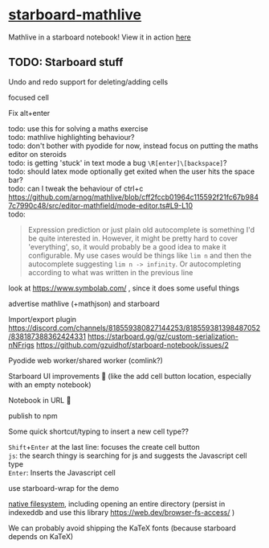# [starboard-mathlive](https://stefnotch.github.io/starboard-mathlive/)

Mathlive in a starboard notebook! View it in action [here](https://stefnotch.github.io/starboard-mathlive/)

## TODO: Starboard stuff

Undo and redo support for deleting/adding cells

focused cell

Fix alt+enter

todo: use this for solving a maths exercise  
todo: mathlive highlighting behaviour?  
todo: don't bother with pyodide for now, instead focus on putting the maths editor on steroids  
todo: is getting 'stuck' in text mode a bug `\R[enter]\[backspace]`?  
todo: should latex mode optionally get exited when the user hits the space bar?  
todo: can I tweak the behaviour of ctrl+c https://github.com/arnog/mathlive/blob/cff2fccb01964c115592f21fc67b9847c7990c48/src/editor-mathfield/mode-editor.ts#L9-L10  
todo: 
> Expression prediction or just plain old autocomplete is something I'd be quite interested in. However, it might be pretty hard to cover 'everything', so, it would probably be a good idea to make it configurable.
> My use cases would be things like `lim n` and then the autocomplete suggesting `lim n -> infinity`.
> Or autocompleting according to what was written in the previous line

look at https://www.symbolab.com/ , since it does some useful things

advertise mathlive (+mathjson) and starboard

Import/export plugin
https://discord.com/channels/818559380827144253/818559381398487052/838187388362424331
https://starboard.gg/gz/custom-serialization-nNFrigs
https://github.com/gzuidhof/starboard-notebook/issues/2

Pyodide web worker/shared worker (comlink?)

Starboard UI improvements :thinking: (like the add cell button location, especially with an empty notebook)

Notebook in URL :thinking:

publish to npm

Some quick shortcut/typing to insert a new cell type??

`Shift`+`Enter` at the last line: focuses the create cell button  
`js`: the search thingy is searching for js and suggests the Javascript cell type  
`Enter`: Inserts the Javascript cell

use starboard-wrap for the demo

[native filesystem](https://web.dev/file-system-access/), including opening an entire directory (persist in indexeddb and use this library https://web.dev/browser-fs-access/ )

We can probably avoid shipping the KaTeX fonts (because starboard depends on KaTeX)
